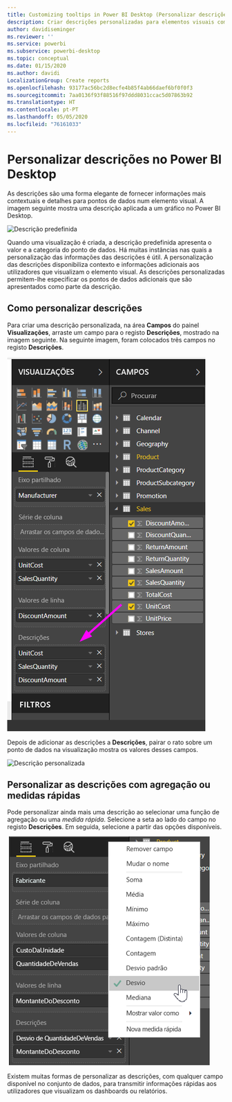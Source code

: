 ```yaml
---
title: Customizing tooltips in Power BI Desktop (Personalizar descrições no Power BI Desktop)
description: Criar descrições personalizadas para elementos visuais com arrastar e largar
author: davidiseminger
ms.reviewer: ''
ms.service: powerbi
ms.subservice: powerbi-desktop
ms.topic: conceptual
ms.date: 01/15/2020
ms.author: davidi
LocalizationGroup: Create reports
ms.openlocfilehash: 93177ac56bc2d8ecfe4b85f4ab66daef6bf0f0f3
ms.sourcegitcommit: 7aa0136f93f88516f97ddd8031ccac5d07863b92
ms.translationtype: HT
ms.contentlocale: pt-PT
ms.lasthandoff: 05/05/2020
ms.locfileid: "76161033"
---
```

# <a name="customize-tooltips-in-power-bi-desktop"></a>Personalizar descrições no Power BI Desktop

As descrições são uma forma elegante de fornecer informações mais contextuais e detalhes para pontos de dados num elemento visual. A imagem seguinte mostra uma descrição aplicada a um gráfico no Power BI Desktop.

![Descrição predefinida](media/desktop-custom-tooltips/custom-tooltips-1.png)

Quando uma visualização é criada, a descrição predefinida apresenta o valor e a categoria do ponto de dados. Há muitas instâncias nas quais a personalização das informações das descrições é útil. A personalização das descrições disponibiliza contexto e informações adicionais aos utilizadores que visualizam o elemento visual. As descrições personalizadas permitem-lhe especificar os pontos de dados adicionais que são apresentados como parte da descrição.

## <a name="how-to-customize-tooltips"></a>Como personalizar descrições

Para criar uma descrição personalizada, na área **Campos** do painel **Visualizações**, arraste um campo para o registo **Descrições**, mostrado na imagem seguinte. Na seguinte imagem, foram colocados três campos no registo **Descrições**.

![Adicionar campos de descrição](media/desktop-custom-tooltips/custom-tooltips-2.png)

Depois de adicionar as descrições a **Descrições**, pairar o rato sobre um ponto de dados na visualização mostra os valores desses campos.

![Descrição personalizada](media/desktop-custom-tooltips/custom-tooltips-3.png)

## <a name="customizing-tooltips-with-aggregation-or-quick-measures"></a>Personalizar as descrições com agregação ou medidas rápidas

Pode personalizar ainda mais uma descrição ao selecionar uma função de agregação ou uma *medida rápida*. Selecione a seta ao lado do campo no registo **Descrições**. Em seguida, selecione a partir das opções disponíveis.

![Descrição com medida rápida](media/desktop-custom-tooltips/custom-tooltips-4.png)

Existem muitas formas de personalizar as descrições, com qualquer campo disponível no conjunto de dados, para transmitir informações rápidas aos utilizadores que visualizam os dashboards ou relatórios.
